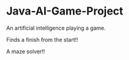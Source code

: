 # Java-AI-Game-Project
An artificial intelligence playing a game. 

Finds a finish from the start!!

A maze solver!!
